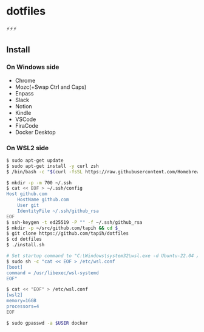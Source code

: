 # dotfiles

⚡⚡⚡

## Install

### On Windows side

- Chrome
- Mozc(+Swap Ctrl and Caps)
- Enpass
- Slack
- Notion
- Kindle
- VSCode
- FiraCode
- Docker Desktop

### On WSL2 side

```sh
$ sudo apt-get update
$ sudo apt-get install -y curl zsh
$ /bin/bash -c "$(curl -fsSL https://raw.githubusercontent.com/Homebrew/install/master/install.sh)"

$ mkdir -p -m 700 ~/.ssh
$ cat << EOF > ~/.ssh/config
Host github.com
    HostName github.com
    User git
    IdentityFile ~/.ssh/github_rsa
EOF
$ ssh-keygen -t ed25519 -P "" -f ~/.ssh/github_rsa
$ mkdir -p ~/src/github.com/tapih && cd $_
$ git clone https://github.com/tapih/dotfiles
$ cd dotfiles
$ ./install.sh

# Set startup command to "C:\Windows\system32\wsl.exe -d Ubuntu-22.04 /usr/libexec/nslogin /usr/bin/zsh"
$ sudo sh -c "cat << EOF > /etc/wsl.conf
[boot]
command = /usr/libexec/wsl-systemd
EOF"

$ cat << "EOF" > /etc/wsl.conf
[wsl2]
memory=16GB
processors=4
EOF

$ sudo gpasswd -a $USER docker
```

